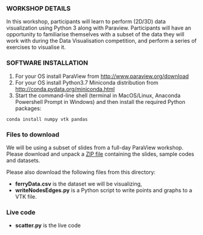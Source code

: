 ### WORKSHOP DETAILS

In this workshop, participants will learn to perform (2D/3D) data visualization using Python 3 along with
Paraview. Participants will have an opportunity to familiarise themselves with a subset of the data they
will work with during the Data Visualisation competition, and perform a series of exercises to visualise
it.

### SOFTWARE INSTALLATION

1. For your OS install ParaView from http://www.paraview.org/download
1. For your OS install Python3.7 Miniconda distribution from http://conda.pydata.org/miniconda.html
1. Start the command-line shell (terminal in MacOS/Linux, Anaconda Powershell Prompt in Windows) and then install the
   required Python packages:

~~~
conda install numpy vtk pandas
~~~

<!-- These are likely not needed: -->
<!-- networkx gensim scikit-learn pandas jupyter plotly scipy -->

### Files to download

We will be using a subset of slides from a full-day ParaView workshop. Please download and unpack a
[ZIP file](http://bit.ly/paraviewzip) containing the slides, sample codes and datasets.

Please also download the following files from this directory:

* **ferryData.csv** is the dataset we will be visualizing,
* **writeNodesEdges.py** is a Python script to write points and graphs to a VTK file.

### Live code

* **scatter.py** is the live code
